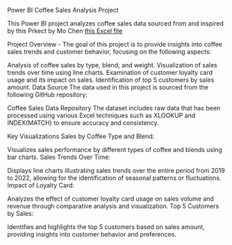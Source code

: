 Power BI Coffee Sales Analysis Project

This Power BI project analyzes coffee sales data sourced from and inspired by this Prkect by Mo Chen [this Excel file](https://github.com/mochen862/excel-project-coffee-sales/blob/main/coffeeOrdersData.xlsx)

Project Overview - The goal of this project is to provide insights into coffee sales trends and customer behavior, focusing on the following aspects:

Analysis of coffee sales by type, blend, and weight.
Visualization of sales trends over time using line charts.
Examination of customer loyalty card usage and its impact on sales.
Identification of top 5 customers by sales amount.
Data Source
The data used in this project is sourced from the following GitHub repository:

Coffee Sales Data Repository
The dataset includes raw data that has been processed using various Excel techniques such as XLOOKUP and INDEX(MATCH) to ensure accuracy and consistency.

Key Visualizations
Sales by Coffee Type and Blend:

Visualizes sales performance by different types of coffee and blends using bar charts.
Sales Trends Over Time:

Displays line charts illustrating sales trends over the entire period from 2019 to 2022, allowing for the identification of seasonal patterns or fluctuations.
Impact of Loyalty Card:

Analyzes the effect of customer loyalty card usage on sales volume and revenue through comparative analysis and visualization.
Top 5 Customers by Sales:

Identifies and highlights the top 5 customers based on sales amount, providing insights into customer behavior and preferences.
